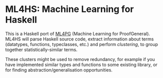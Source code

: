 # ML4HS: Machine Learning for Haskell #

This is a Haskell port of [ML4PG](https://gitorious.org/ml4pg) (Machine Learning for ProofGeneral). ML4HS will parse Haskell source code, extract information about terms (datatypes, functions, typeclasses, etc.) and perform *clustering*, to group together statistically-similar terms.

These clusters might be used to remove redundancy, for example if you have implemented similar types and functions to some existing library, or for finding abstraction/generalisation opportunities.
